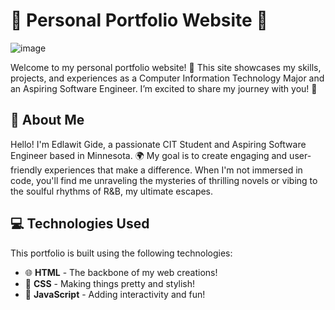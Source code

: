 # 🌟 Personal Portfolio Website 🌟
![image](https://github.com/user-attachments/assets/f2a594b3-88d5-4c29-ac6c-3740f8fa9d06)


Welcome to my personal portfolio website! 🎉 This site showcases my skills, projects, and experiences as a Computer Information Technology Major and an Aspiring Software Engineer. I’m excited to share my journey with you! 💖


## 💖 About Me
Hello! I'm Edlawit Gide, a passionate CIT Student and Aspiring Software Engineer based in Minnesota. 🌍  My goal is to create engaging and user-friendly experiences that make a difference.
When I'm not immersed in code, you'll find me unraveling the mysteries of thrilling novels or vibing to the soulful rhythms of R&B, my ultimate escapes.


## 💻 Technologies Used
This portfolio is built using the following technologies:

- 🌐 **HTML** - The backbone of my web creations!
- 🎨 **CSS** - Making things pretty and stylish!
- 🚀 **JavaScript** - Adding interactivity and fun!



